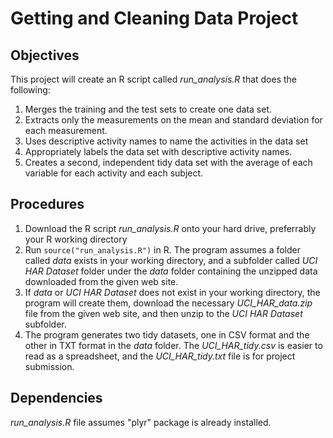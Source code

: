 # Getting and Cleaning Data Project

## Objectives

This project will create an R script called *run_analysis.R* that does the following:
1. Merges the training and the test sets to create one data set.
2. Extracts only the measurements on the mean and standard deviation for each measurement.
3. Uses descriptive activity names to name the activities in the data set
4. Appropriately labels the data set with descriptive activity names.
5. Creates a second, independent tidy data set with the average of each variable for each activity and each subject.

## Procedures

1. Download the R script *run_analysis.R* onto your hard drive, preferrably your R working directory
2. Run ```source("run_analysis.R")``` in R. The program assumes a folder called *data* exists in your working directory, and a subfolder called *UCI HAR Dataset* folder under the *data* folder containing the unzipped data downloaded from the given web site.
3. If *data* or *UCI HAR Dataset* does not exist in your working directory, the program will create them, download the necessary *UCI_HAR_data.zip* file from the given web site, and then unzip to the *UCI HAR Dataset* subfolder.
4. The program generates two tidy datasets, one in CSV format and the other in TXT format in the *data* folder. The *UCI_HAR_tidy.csv* is easier to read as a spreadsheet, and the *UCI_HAR_tidy.txt* file is for project submission.

## Dependencies

*run_analysis.R* file assumes "plyr" package is already installed.
